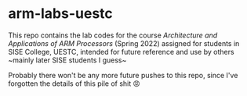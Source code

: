 # arm-labs-uestc

This repo contains the lab codes for the course *Architecture and Applications of ARM Processors* (Spring 2022)
assigned for students in SISE College, UESTC,
intended for future reference and use by others ~mainly later SISE students I guess~

Probably there won't be any more future pushes to this repo, 
since I've forgotten the details of this pile of shit 😡


